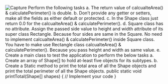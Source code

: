 ![Capture](https://github.com/mucahitkayadan/MIU_FPP/assets/23214076/59200017-dc6b-4b61-bf38-9107ec5e6f8e)
Perform the following tasks
a. The return value of calcualteArea() & calculatePerimeter() is double.
b. Don’t provide any getter or setters, make all the fields as either default or protected.
c. In the Shape class just return 0.0 for the calcualteArea() & calculatePerimeter().
d. Square class has no attribute. Assign the passed side value to height and width attribute of
its super class Rectangle. Because four sides are same in the Square. No need to
implement calcualteArea() & calculatePerimeter() inside Square class. You have to make
use Rectangle class calcualteArea() & calculatePerimeter(). Because you pass height and
width as same value.
e. Create a main class to test the application to perform the below tasks
a. Create an array of Shape[] to hold at-least five objects for its subtypes.
b. Create a Static method to print the total area of all the Shape objects and print the
total perimeter of all the Shape objects.
public static void printTotal(Shape[] shapes)
 { // Implement your code
 } 
